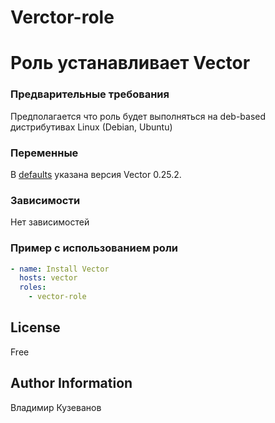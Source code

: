Verctor-role
=========

# Роль устанавливает Vector

### Предварительные требования

Предполагается что роль будет выполняться на deb-based дистрибутивах Linux (Debian, Ubuntu)

### Переменные

В [defaults](./defaults/main.yml) указана версия Vector 0.25.2.

### Зависимости

Нет зависимостей

### Пример  с использованием роли

```yaml
- name: Install Vector
  hosts: vector
  roles:
    - vector-role
```

License
-------

Free

Author Information
------------------

Владимир Кузеванов
